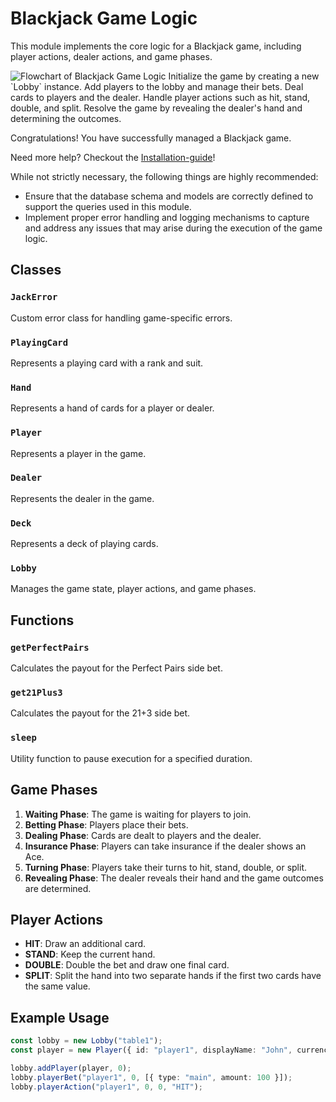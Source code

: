# Blackjack Game Logic

<primary-label ref="stable"/>
<secondary-label ref="beta"/>

<tldr>
  <p>This module implements the core logic for a Blackjack game, including player actions, dealer actions, and game phases.</p>
  <img src="flowchart.png" alt="Flowchart of Blackjack Game Logic"/>
</tldr>

<procedure title="To manage a Blackjack game:" id="procedure-id">
   <step>Initialize the game by creating a new `Lobby` instance.</step>
   <step>Add players to the lobby and manage their bets.</step>
   <step>Deal cards to players and the dealer.</step>
   <step>Handle player actions such as hit, stand, double, and split.</step>
   <step>Resolve the game by revealing the dealer's hand and determining the outcomes.</step>
   <p>Congratulations! You have successfully managed a Blackjack game.</p>
   <p>Need more help? Checkout the <a href="Installation-guide.md">Installation-guide</a>!</p>
</procedure>

While not strictly necessary, the following things are highly recommended:

* Ensure that the database schema and models are correctly defined to support the queries used in this module.
* Implement proper error handling and logging mechanisms to capture and address any issues that may arise during the execution of the game logic.

## Classes

### `JackError`

Custom error class for handling game-specific errors.

### `PlayingCard`

Represents a playing card with a rank and suit.

### `Hand`

Represents a hand of cards for a player or dealer.

### `Player`

Represents a player in the game.

### `Dealer`

Represents the dealer in the game.

### `Deck`

Represents a deck of playing cards.

### `Lobby`

Manages the game state, player actions, and game phases.

## Functions

### `getPerfectPairs`

Calculates the payout for the Perfect Pairs side bet.

### `get21Plus3`

Calculates the payout for the 21+3 side bet.

### `sleep`

Utility function to pause execution for a specified duration.

## Game Phases

1. **Waiting Phase**: The game is waiting for players to join.
2. **Betting Phase**: Players place their bets.
3. **Dealing Phase**: Cards are dealt to players and the dealer.
4. **Insurance Phase**: Players can take insurance if the dealer shows an Ace.
5. **Turning Phase**: Players take their turns to hit, stand, double, or split.
6. **Revealing Phase**: The dealer reveals their hand and the game outcomes are determined.

## Player Actions

- **HIT**: Draw an additional card.
- **STAND**: Keep the current hand.
- **DOUBLE**: Double the bet and draw one final card.
- **SPLIT**: Split the hand into two separate hands if the first two cards have the same value.

## Example Usage

```typescript
const lobby = new Lobby("table1");
const player = new Player({ id: "player1", displayName: "John", currency: "USD" });

lobby.addPlayer(player, 0);
lobby.playerBet("player1", 0, [{ type: "main", amount: 100 }]);
lobby.playerAction("player1", 0, 0, "HIT");